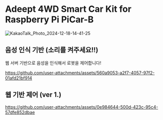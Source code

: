 # Adeept 4WD Smart Car Kit for Raspberry Pi PiCar-B

![KakaoTalk_Photo_2024-12-18-14-41-25](https://github.com/user-attachments/assets/1bb520d7-ffd6-4bbb-86ff-1bbd77caeb24)

## 음성 인식 기반 (소리를 켜주세요!!)
웹 서버 기반으로 음성을 인식해서 로봇을 제어합니다! 

https://github.com/user-attachments/assets/560a9053-a2f7-4057-97f2-01afd21bf914


## 웹 기반 제어 (ver 1.)

https://github.com/user-attachments/assets/0e984644-500d-423c-95c4-57dfe852dbae

